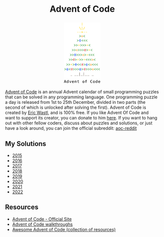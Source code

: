 # <p align="center"> Advent of Code </p>

<p align="center">
<img src="./docs/aoc-tree.png" width="120" height="200" />
</p>

[Advent of Code](https://adventofcode.com/2022/about) is an annual Advent calendar of small programming puzzles that can be solved in any programming language. 
One programming puzzle a day is released from 1st to 25th December, divided in two parts (the second of which is unlocked after solving the first). 
Advent of Code is created by [Eric Wastl](https://twitter.com/ericwastl), and is 100% free. If you like Advent Of Code and want to support its creator, you can
donate to him [here](https://adventofcode.com/2019/support). If you want to hang out with other fellow coders, discuss about puzzles and solutions, or just have a look around, you can
join the official subreddit: [aoc-reddit](https://www.reddit.com/r/adventofcode/)

## My Solutions 

* [2015](src/2015)
* [2016](src/2016)
* [2017](src/2017)
* [2018](src/2018)
* [2019](src/2019)
* [2020](src/2020)
* [2021](src/2021)
* [2022](src/2022)

## Resources 

* [Advent of Code - Official Site](https://adventofcode.com/)
* [Advent of Code walkthroughs](https://github.com/mebeim/aoc)
* [Awesome Advent of Code (collection of resources)](https://github.com/Bogdanp/awesome-advent-of-code)

